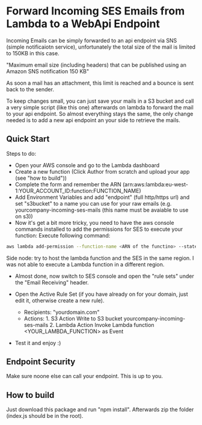 
# Forward Incoming SES Emails from Lambda to a WebApi Endpoint

Incoming Emails can be simply forwarded to an api endpoint via SNS (simple notificaiotn service), unfortunately
the total size of the mail is limited to 150KB in this case.

"Maximum email size (including headers) that can be published using an Amazon SNS notification
 150 KB"

 As soon a mail has an attachment, this limit is reached and a bounce is sent back to the sender.

 To keep changes small, you can just save your mails in a S3 bucket and call a very simple script (like this one) afterwards on lambda
 to forward the mail to your api endpoint. So almost everything stays the same, the only change needed is to add a new api endpoint an
 your side to retrieve the mails.

## Quick Start
 Steps to do:
 - Open your AWS console and go to the Lambda dashboard
 - Create a new function (Click Author from scratch and upload your app (see "how to build"))
 - Complete the form and remember the ARN (arn:aws:lambda:eu-west-1:YOUR_ACCOUNT_ID:function:FUNCTION_NAME)
 - Add Environment Variables and add "endpoint" (full http/https url) and set "s3bucket" to a name you can use for your raw emails (e.g. yourcompany-incoming-ses-mails (this name must be avaiable to use on s3))
 - Now it's get a bit more tricky, you need to have the aws console commands installed to add the permissions for SES to execute your function:
 Execute following command:
 ```bash
 aws lambda add-permission --function-name <ARN of the functino> --statement-id=GiveSESPermissionToInvokeFunction --principal=ses.amazonaws.com --action=lambda:InvokeFunction --source-account=<YOUR_ACCOUNT_ID> --region "eu-west-1"
 ```
Side node: try to host the lambda function and the SES in the same region. I was not able to execute a Lambda function in a different region.
 - Almost done, now switch to SES console and open the "rule sets" under the "Email Receiving" header.
 - Open the Active Rule Set (if you have already on for your domain, just edit it, otherwise create a new rule).
    - Recipients: "yourdomain.com"
    - Actions: 1. S3 Action
               Write to S3 bucket yourcompany-incoming-ses-mails
               2. Lambda Action
               Invoke Lambda function <YOUR_LAMBDA_FUNCTION> as Event

 - Test it and enjoy :)

## Endpoint Security
Make sure noone else can call your endpoint. This is up to you.

## How to build
Just download this package and run "npm install". Afterwards zip the folder (index.js should be in the root).